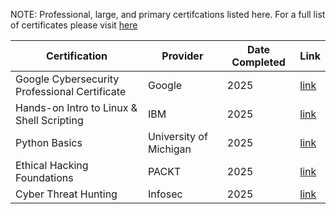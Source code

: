 NOTE: Professional, large, and primary certifcations listed here. For a full list of certificates please visit [here](https://github.com/SDSteele/Classwork_and_Certifications_Portfolio/tree/main/certificates)

| Certification                                    | Provider               | Date Completed | Link |
| ------------------------------------------------ | ---------------------- | -------------- | -----|
| Google Cybersecurity Professional Certificate    | Google                 | 2025           | [link](https://coursera.org/share/3ccc23165a2ea47901982cb837b473ef) |
| Hands-on Intro to Linux & Shell Scripting        | IBM                    | 2025           | [link](https://coursera.org/share/becfab178d11f6e6965da33a41a3d19f) |
| Python Basics                                    | University of Michigan | 2025           | [link](https://coursera.org/share/1dbc10322b167c4faeb66db78460ad58) |
| Ethical Hacking Foundations                      | PACKT                  | 2025           | [link](https://coursera.org/share/ca87b36eb95b8718b33e6705e0d62324) |
| Cyber Threat Hunting                             | Infosec                | 2025           | [link](https://coursera.org/share/3b0c07784c4d32ec7d2bb105e1ef1081) |
